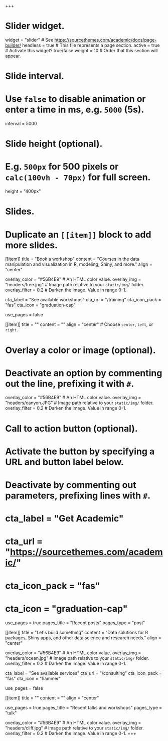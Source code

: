 +++
# Slider widget.
widget = "slider"  # See https://sourcethemes.com/academic/docs/page-builder/
headless = true  # This file represents a page section.
active = true  # Activate this widget? true/false
weight = 10 # Order that this section will appear.

# Slide interval. 
# Use `false` to disable animation or enter a time in ms, e.g. `5000` (5s).
interval = 5000

# Slide height (optional).
# E.g. `500px` for 500 pixels or `calc(100vh - 70px)` for full screen.
height = "400px"

# Slides.
# Duplicate an `[[item]]` block to add more slides.


[[item]]
  title = "Book a workshop"
  content = "Courses in the data manipulation and visualization in R, modeling, Shiny, and more."
  align = "center"

  overlay_color = "#56B4E9"  # An HTML color value.
  overlay_img = "headers/tree.jpg"  # Image path relative to your `static/img/` folder.
  overlay_filter = 0.2  # Darken the image. Value in range 0-1.
  
  cta_label = "See available workshops"
  cta_url = "/training"
  cta_icon_pack = "fas"
  cta_icon = "graduation-cap"
  
  use_pages = false
  
[[item]]
  title = ""
  content = ""
  align = "center"  # Choose `center`, `left`, or `right`.

  # Overlay a color or image (optional).
  #   Deactivate an option by commenting out the line, prefixing it with `#`.
  overlay_color = "#56B4E9"  # An HTML color value.
  overlay_img = "headers/canyon.JPG"  # Image path relative to your `static/img/` folder.
  overlay_filter = 0.2  # Darken the image. Value in range 0-1.

  # Call to action button (optional).
  #   Activate the button by specifying a URL and button label below.
  #   Deactivate by commenting out parameters, prefixing lines with `#`.
  # cta_label = "Get Academic"
  # cta_url = "https://sourcethemes.com/academic/"
  # cta_icon_pack = "fas"
  # cta_icon = "graduation-cap"
  use_pages = true
  pages_title = "Recent posts"
  pages_type = "post"
  
[[item]]
  title = "Let's build something"
  content = "Data solutions for R packages, Shiny apps, and other data science and research needs."
  align = "center"

  overlay_color = "#56B4E9"  # An HTML color value.
  overlay_img = "headers/ocean.jpg"  # Image path relative to your `static/img/` folder.
  overlay_filter = 0.2  # Darken the image. Value in range 0-1.
  
  cta_label = "See available services"
  cta_url = "/consulting"
  cta_icon_pack = "fas"
  cta_icon = "hammer"
  
  use_pages = false
  
[[item]]
  title = ""
  content = ""
  align = "center"

  use_pages = true
  pages_title = "Recent talks and workshops"
  pages_type = "talk"

  overlay_color = "#56B4E9"  # An HTML color value.
  overlay_img = "headers/cliff.jpg"  # Image path relative to your `static/img/` folder.
  overlay_filter = 0.2  # Darken the image. Value in range 0-1.
+++
